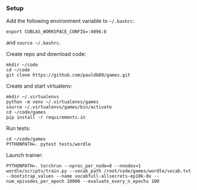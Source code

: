 ### Setup

Add the following environment variable to `~/.bashrc`:
```
export CUBLAS_WORKSPACE_CONFIG=:4096:8
```
and `source ~/.bashrc`.

Create repo and download code:
```
mkdir ~/code
cd ~/code
git clone https://github.com/pauldb89/games.git
```

Create and start virtualenv:
```
mkdir ~/.virtualenvs
python -m venv ~/.virtualenvs/games
source ~/.virtualenvs/games/bin/activate
cd ~/code/games
pip install -r requirements.in
```

Run tests:
```
cd ~/code/games
PYTHONPATH=. pytest tests/wordle
```

Launch trainer:
```
PYTHONPATH=. torchrun --nproc_per_node=8 --nnodes=1 wordle/scripts/train.py --vocab_path /root/code/games/wordle/vocab.txt --bootstrap_values --name vocabfull-allsecrets-ep10k-8x --num_episodes_per_epoch 10000 --evaluate_every_n_epochs 100
```